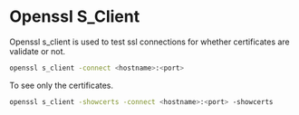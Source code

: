 # Openssl S_Client

Openssl s_client is used to test ssl connections for whether certificates are validate or not. 

```bash
openssl s_client -connect <hostname>:<port>
```

To see only the certificates.

```bash
openssl s_client -showcerts -connect <hostname>:<port> -showcerts
```


